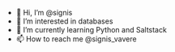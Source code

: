 - 👋 Hi, I’m @signis
- 👀 I’m interested in databases
- 🌱 I’m currently learning Python and Saltstack
- 📫 How to reach me @signis_vavere

<!---
signis/signis is a ✨ special ✨ repository because its `README.md` (this file) appears on your GitHub profile.
You can click the Preview link to take a look at your changes.
--->
